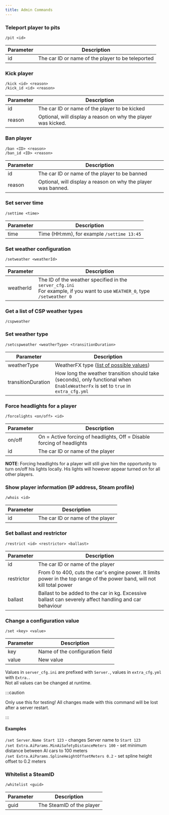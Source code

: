 ```yaml
---
title: Admin Commands
---
```


### Teleport player to pits

`/pit <id>`

| Parameter | Description                                                   |
| --------- | ------------------------------------------------------------- |
| id        | The car ID or name of the player to be teleported             |

### Kick player

`/kick <id> <reason>`  
`/kick_id <id> <reason>`

| Parameter | Description                                                   |
| --------- | ------------------------------------------------------------- |
| id        | The car ID or name of the player to be kicked                 |
| reason    | Optional, will display a reason on why the player was kicked. |

### Ban player

`/ban <ID> <reason>`  
`/ban_id <ID> <reason>`

| Parameter | Description                                                   |
| --------- | ------------------------------------------------------------- |
| id        | The car ID or name of the player to be banned                 |
| reason    | Optional, will display a reason on why the player was banned. |

### Set server time

`/settime <time>`

| Parameter | Description                                                   |
| --------- | ------------------------------------------------------------- |
| time      | Time (HH:mm), for example `/settime 13:45`                    |

### Set weather configuration

`/setweather <weatherId>`

| Parameter | Description                                                   |
| --------- | ------------------------------------------------------------- |
| weatherId | The ID of the weather specified in the `server_cfg.ini`<br/>For example, if you want to use `WEATHER_0`, type `/setweather 0`       |

### Get a list of CSP weather types

`/cspweather`

### Set weather type

`/setcspweather <weatherType> <transitionDuration>`

| Parameter | Description                                                   |
| --------- | ------------------------------------------------------------- |
| weatherType | WeatherFX type ([list of possible values](./misc/wfx-types.md)) |
| transitionDuration | How long the weather transition should take (seconds), only functional when `EnableWeatherFx` is set to `true` in `extra_cfg.yml` |

### Force headlights for a player

`/forcelights <on/off> <id>`

| Parameter | Description                                                             |
| --------- | ----------------------------------------------------------------------- |
| on/off    | On = Active forcing of headlights, Off = Disable forcing of headlights  |
| id        | The car ID or name of the player                                        |

**NOTE**: Forcing headlights for a player will still give him the opportunity to turn on/off his lights locally. His
lights will however appear turned on for all other players.

### Show player information (IP address, Steam profile)

`/whois <id>`

| Parameter | Description                                                             |
| --------- | ----------------------------------------------------------------------- |
| id        | The car ID or name of the player                                        |

### Set ballast and restrictor

`/restrict <id> <restrictor> <ballast>`

| Parameter | Description                                                             |
| --------- | ----------------------------------------------------------------------- |
| id        | The car ID or name of the player                                        |
| restrictor| From 0 to 400, cuts the car's engine power.  It limits power in the top range of the power band, will not kill total power |
| ballast   | Ballast to be added to the car in kg. Excessive ballast can severely affect handling and car behaviour |

### Change a configuration value

`/set <key> <value>`

| Parameter | Description                                                             |
| --------- | ----------------------------------------------------------------------- |
| key       | Name of the configuration field                                         |
| value     | New value                                                               |

Values in `server_cfg.ini` are prefixed with `Server.`, values in `extra_cfg.yml` with `Extra.`.  
Not all values can be changed at runtime.

:::caution

Only use this for testing! All changes made with this command will be lost after a server restart.

:::

#### Examples
`/set Server.Name Start 123` - changes Server name to `Start 123`  
`/set Extra.AiParams.MinAiSafetyDistanceMeters 100` - set minimum distance between AI cars to 100 meters  
`/set Extra.AiParams.SplineHeightOffsetMeters 0.2` - set spline height offset to 0.2 meters

### Whitelist a SteamID

`/whitelist <guid>`

| Parameter | Description                                                             |
| --------- | ----------------------------------------------------------------------- |
| guid      | The SteamID of the player                                               |
